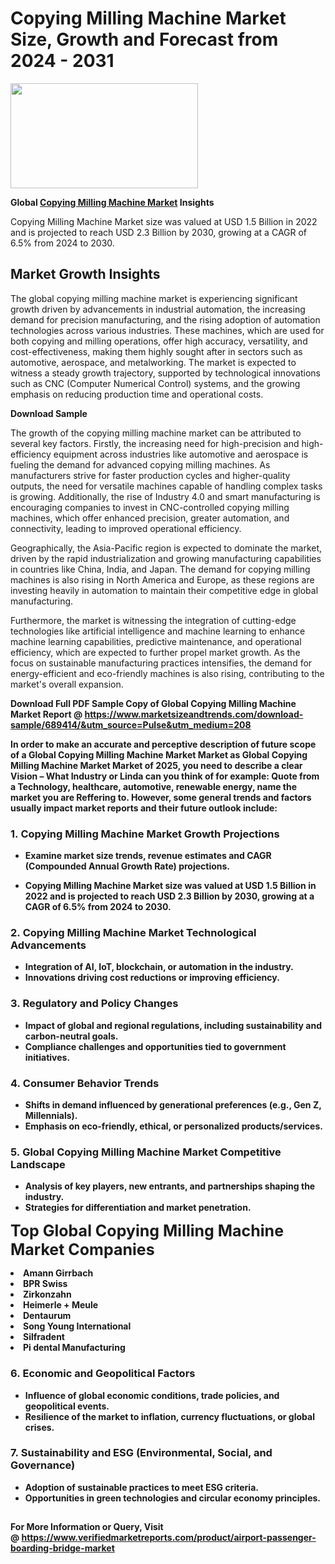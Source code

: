 <H1>Copying Milling Machine Market Size, Growth and Forecast from 2024 - 2031</H1><img class="aligncenter size-medium wp-image-584254" src="https://thirdeyenews.in/wp-content/uploads/2024/09/Global-Market-Research-300x168.jpeg" alt="" width="300" height="168" /><p><strong>Global&nbsp;<a href="https://www.marketsizeandtrends.com/download-sample/689414/&amp;utm_source=Pulse&amp;utm_medium=208">Copying Milling Machine Market</a> Insights</strong></p><p>Copying Milling Machine Market size was valued at USD 1.5 Billion in 2022 and is projected to reach USD 2.3 Billion by 2030, growing at a CAGR of 6.5% from 2024 to 2030.</p><p><h2>Market Growth Insights</h2> <p>The global copying milling machine market is experiencing significant growth driven by advancements in industrial automation, the increasing demand for precision manufacturing, and the rising adoption of automation technologies across various industries. These machines, which are used for both copying and milling operations, offer high accuracy, versatility, and cost-effectiveness, making them highly sought after in sectors such as automotive, aerospace, and metalworking. The market is expected to witness a steady growth trajectory, supported by technological innovations such as CNC (Computer Numerical Control) systems, and the growing emphasis on reducing production time and operational costs.</p> <p><strong>Download Sample</strong></p> <p>The growth of the copying milling machine market can be attributed to several key factors. Firstly, the increasing need for high-precision and high-efficiency equipment across industries like automotive and aerospace is fueling the demand for advanced copying milling machines. As manufacturers strive for faster production cycles and higher-quality outputs, the need for versatile machines capable of handling complex tasks is growing. Additionally, the rise of Industry 4.0 and smart manufacturing is encouraging companies to invest in CNC-controlled copying milling machines, which offer enhanced precision, greater automation, and connectivity, leading to improved operational efficiency.</p> <p>Geographically, the Asia-Pacific region is expected to dominate the market, driven by the rapid industrialization and growing manufacturing capabilities in countries like China, India, and Japan. The demand for copying milling machines is also rising in North America and Europe, as these regions are investing heavily in automation to maintain their competitive edge in global manufacturing.</p> <p>Furthermore, the market is witnessing the integration of cutting-edge technologies like artificial intelligence and machine learning to enhance machine learning capabilities, predictive maintenance, and operational efficiency, which are expected to further propel market growth. As the focus on sustainable manufacturing practices intensifies, the demand for energy-efficient and eco-friendly machines is also rising, contributing to the market's overall expansion.</p> <p><strong></p><p><span class=""><strong>Download Full PDF Sample Copy of Global Copying Milling Machine Market Report</strong> @ <a href="https://www.marketsizeandtrends.com/download-sample/689414/&amp;utm_source=Pulse&amp;utm_medium=208" target="_blank">https://www.marketsizeandtrends.com/download-sample/689414/&amp;utm_source=Pulse&amp;utm_medium=208</a></span></p><p>In order to make an accurate and perceptive description of future scope of a Global&nbsp;Copying Milling Machine Market Market as Global&nbsp;Copying Milling Machine Market Market of 2025, you need to describe a clear Vision &ndash; What Industry or Linda can you think of for example: Quote from a Technology, healthcare, automotive, renewable energy, name the market you are Reffering to. However, some general trends and factors usually impact market reports and their future outlook include:</p><h3>1.&nbsp;<strong>Copying Milling Machine Market Growth Projections</strong></h3><ul><li>Examine market size trends, revenue estimates and CAGR (Compounded Annual Growth Rate) projections.</li><li><p>Copying Milling Machine Market size was valued at USD 1.5 Billion in 2022 and is projected to reach USD 2.3 Billion by 2030, growing at a CAGR of 6.5% from 2024 to 2030.</p></li></ul><h3>2.&nbsp;<strong>Copying Milling Machine Market Technological Advancements</strong></h3><ul><li>Integration of AI, IoT, blockchain, or automation in the industry.</li><li>Innovations driving cost reductions or improving efficiency.</li></ul><h3>3.&nbsp;<strong>Regulatory and Policy Changes</strong></h3><ul><li>Impact of global and regional regulations, including sustainability and carbon-neutral goals.</li><li>Compliance challenges and opportunities tied to government initiatives.</li></ul><h3>4.&nbsp;<strong>Consumer Behavior Trends</strong></h3><ul><li>Shifts in demand influenced by generational preferences (e.g., Gen Z, Millennials).</li><li>Emphasis on eco-friendly, ethical, or personalized products/services.</li></ul><h3>5.&nbsp;<strong>Global Copying Milling Machine Market Competitive Landscape</strong></h3><ul><li>Analysis of key players, new entrants, and partnerships shaping the industry.</li><li>Strategies for differentiation and market penetration.</li></ul><p data-pm-slice="1 1 []"><span style="color: inherit; font-family: inherit; font-size: 25px;">Top Global Copying Milling Machine Market Companies</span></p><div class="" data-test-id=""><p><li>Amann Girrbach</li><li> BPR Swiss</li><li> Zirkonzahn</li><li> Heimerle + Meule</li><li> Dentaurum</li><li> Song Young International</li><li> Silfradent</li><li> Pi dental Manufacturing</li></p></div><h3>6.&nbsp;<strong>Economic and Geopolitical Factors</strong></h3><ul><li>Influence of global economic conditions, trade policies, and geopolitical events.</li><li>Resilience of the market to inflation, currency fluctuations, or global crises.</li></ul><h3>7.&nbsp;<strong>Sustainability and ESG (Environmental, Social, and Governance)</strong></h3><ul><li>Adoption of sustainable practices to meet ESG criteria.</li><li>Opportunities in green technologies and circular economy principles.</li></ul><h2><strong style="font-size: 14px;">For More Information or Query, Visit @&nbsp;</strong><a style="background-color: #ffffff; font-size: 14px;" href="https://www.marketsizeandtrends.com/report/copying-milling-machine-market/" target="_blank">https://www.verifiedmarketreports.com/product/airport-passenger-boarding-bridge-market</a></h2>

